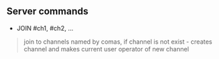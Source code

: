 
## Server commands

- JOIN \#ch1, \#ch2, ...
> join to channels named by comas, if channel is not exist - creates channel and
> makes current user operator of new channel


